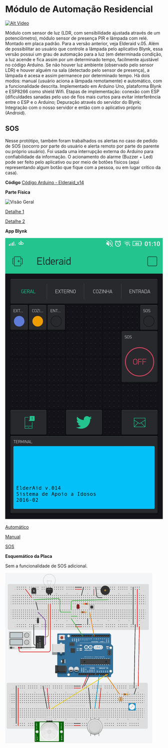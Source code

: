 # Módulo de Automação Residencial

[![Alt Video](http://img.youtube.com/vi/-yrMVxxDyRs/0.jpg)](http://www.youtube.com/watch?v=-yrMVxxDyRs)

Módulo com sensor de luz (LDR, com sensibilidade ajustada através de um potenciômetro), módulo sensor de presença PIR e lâmpada com relé.
Montado em placa padrão. Para a versão anterior, veja Elderaid v.05.
Além de possibilitar ao usuário que controle a lâmpada pelo aplicativo Blynk, essa versão possui um grau de automação para a luz (em determinada condição, a luz acende e fica assim por um determinado tempo, facilmente ajustável no código Arduino.
Se não houver luz ambiente (observado pelo sensor LDR) e houver alguém na sala (detectado pelo sensor de presença), a lâmpada é acesa e assim permanece por determinado tempo.
Há dois modos: manual (usuário aciona a lâmpada remotamente) e automático, com a funcionalidade descrita.
Implementado em Arduino Uno, plataforma Blynk e ESP8266 como shield Wifi.
Etapas de implementação: conexão com ESP (dificuldades sanadas pelo uso de fios mais curtos para evitar interferência entre o ESP e o Arduino;
Depuração através do servidor do Blynk; Integração com o nosso servidor e então com o aplicativo próprio (Android).

## SOS
Nesse protótipo, também foram trabalhados os alertas no caso de pedido de SOS (socorro por parte do usuário e alerta remoto por parte do parente ou próprio usuário).
Foi usada uma interrupção externa do Arduino para confiabilidade da informação.
O acionamento do alarme (Buzzer + Led) pode ser feito pelo aplicativo ou por meio de botões físicos (aqui representando algum botão que fique com a pessoa, ou em lugar crítico da casa).

**Código**
[Código Arduino - Elderaid_v14](Elderaid_v14.ino)


**Parte Física**

![Visão Geral](Visão_Geral.jpg)

[Detalhe 1](Detalhe_1.jpg)

[Detalhe 2](Detalhe_2.jpg)


**App Blynk**

![App_Tela Inicial](App_TelaInicial.png)

[Automático](Automático.png)

[Manual](Manual.png)

[SOS](SOS.png)


**Esquemático da Placa**

Sem a funcionalidade de SOS adicional.

![Esquemático](Labview.PNG)
